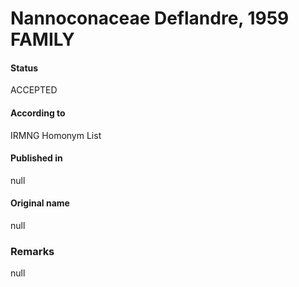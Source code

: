 Nannoconaceae Deflandre, 1959 FAMILY
=======

#### Status
ACCEPTED

#### According to
IRMNG Homonym List

#### Published in
null

#### Original name
null

### Remarks
null